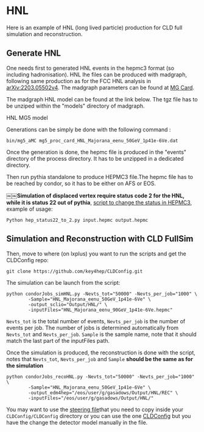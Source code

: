 # HNL

Here is an example of HNL (long lived particle) production for CLD full simulation and reconstruction.
## Generate HNL
 One needs first to generated HNL events in the hepmc3 format (so including hadronisation). HNL lhe files can be produced with madgraph, following same production as for the FCC HNL analysis in [arXiv:2203.05502v4](https://arxiv.org/pdf/2203.05502.pdf). The madgraph parameters can be found at [MG Card](https://github.com/FCC-LLP/FCCAnalyses/blob/master/examples/FCCee/bsm/LLPs/DisplacedHNL/HNL_sample_creation/mg5_proc_card_HNL_Majorana_eenu_50GeV_1p41e-6Ve.dat). 

The madgraph HNL model can be found at the link below. The tgz file has to be unziped within the "models" directory of madgraph. 

HNL MG5 model
 
Generations can be simply be done with the following command :
 
 ```
bin/mg5_aMC mg5_proc_card_HNL_Majorana_eenu_50GeV_1p41e-6Ve.dat
 ```
 Once the generation is done, the hepmc file is produced in the "events" directory of the process directory. It has to be unzipped in a dedicated directory. 

 Then run pythia standalone to produce HEPMC3 file.The hepmc file has to be reached by condor, so it has to be either on AFS or EOS.

￼￼**Simulation of displaced vertex require status code 2 for the HNL, while it is status 22 out of pythia**, [script to change the status in HEPMC3](https://github.com/gaswk/HNL/blob/main/hep_status22_to_2.py), example of usage:
```
Python hep_status22_to_2.py input.hepmc output.hepmc
```

## Simulation and Reconstruction with CLD FullSim

Then, move to where (on lxplus) you want to run the scripts and get the CLDConfig repo:
```
git clone https://github.com/key4hep/CLDConfig.git
```

The simulation can be launch from the script:
```
python condorJobs_simHNL.py -Nevts_tot="50000" -Nevts_per_job="1000" \
        -Sample="HNL_Majorana_eenu_50GeV_1p41e-6Ve" \
        -output_sclio="Output/HNL/" \
        -inputFiles="HNL_Majorana_eenu_90GeV_1p41e-6Ve.hepmc"
```
```Nevts_tot``` is the total number of events, ```Nevts_per_job``` is the number of events per job. The number of jobs is determined automatically from ```Nevts_tot``` and ```Nevts_per_job```. ```Sample``` is the sample name, note that it should match the last part of the inputFiles path.

Once the simulation is produced, the reconstruction is done with the script, notes that ```Nevts_tot```, ```Nevts_per_job``` and ```Sample``` **should be the same as for the simulation**
```
python condorJobs_recoHNL.py -Nevts_tot="50000" -Nevts_per_job="1000" \
        -Sample="HNL_Majorana_eenu_50GeV_1p41e-6Ve" \
        -output_edm4hep="/eos/user/g/gasadows/Output/HNL/REC" \
        -inputFiles="/eos/user/g/gasadows/Output/HNL/"
```
You may want to use the [steering file](https://github.com/gaswk/HNL/blob/main/CLDReconstruction_dect.py)that you need to copy inside your ```CLDConfig/CLDConfig``` directory or you can use the one [CLDConfig](https://github.com/key4hep/CLDConfig/blob/main/CLDConfig/CLDReconstruction.py) but you have the change the detector model manually in the file.
